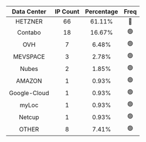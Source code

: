 | Data Center | IP Count | Percentage | Freq |
|:------------:|:--------:|:-----------:|:-----:|
| HETZNER | 66 | 61.11% | 🔴 |
| Contabo | 18 | 16.67% | 🟢 |
| OVH | 7 | 6.48% | 🟢 |
| MEVSPACE | 3 | 2.78% | 🟢 |
| Nubes | 2 | 1.85% | 🟢 |
| AMAZON | 1 | 0.93% | 🟢 |
| Google-Cloud | 1 | 0.93% | 🟢 |
| myLoc | 1 | 0.93% | 🟢 |
| Netcup | 1 | 0.93% | 🟢 |
| OTHER | 8 | 7.41% | 🟢 |